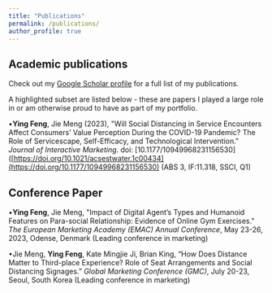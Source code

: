 ```yaml
---
title: "Publications"
permalink: /publications/
author_profile: true
---
```


## Academic publications

Check out my [Google Scholar profile](https://scholar.google.com/citations?user=S5H7pxYAAAAJ&hl=en) for a full list of my publications.

A highlighted subset are listed below - these are papers I played a large role in or am otherwise proud to have as part of my portfolio.

•**Ying Feng**, Jie Meng (2023), "Will Social Distancing in Service Encounters Affect Consumers’ Value Perception During the COVID-19 Pandemic? The Role of Servicescape, Self-Efficacy, and Technological Intervention."     
_Journal of Interactive Marketing_. doi: [10.1177/10949968231156530]([https://doi.org/10.1021/acsestwater.1c00434](https://doi.org/10.1177/10949968231156530) (ABS 3, IF:11.318, SSCI, Q1)


## Conference Paper

•**Ying Feng**, Jie Meng, "Impact of Digital Agent’s Types and Humanoid Features on Para-social Relationship: Evidence of Online Gym Exercises."
_The European Marketing Academy (EMAC) Annual Conference_, May 23-26, 2023, Odense, Denmark (Leading conference in marketing)

•Jie Meng, **Ying Feng**, Kate Mingjie Ji, Brian King, “How Does Distance Matter to Third-place Experience? Role of Seat Arrangements and Social Distancing Signages.”
_Global Marketing Conference (GMC)_, July 20-23, Seoul, South Korea (Leading conference in marketing)
